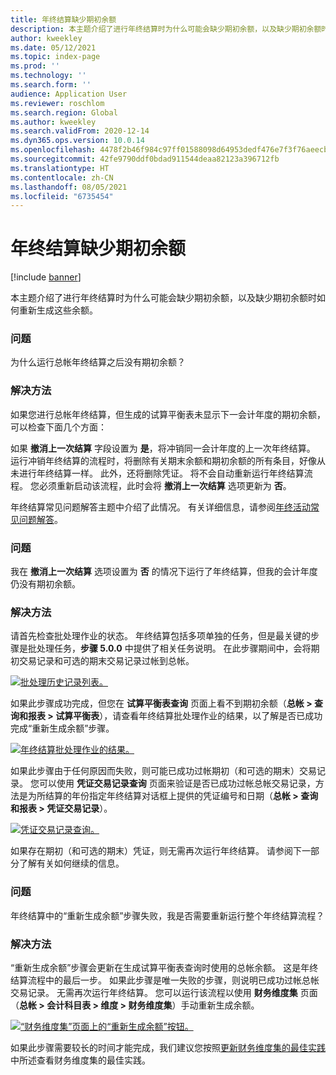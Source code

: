 ```yaml
---
title: 年终结算缺少期初余额
description: 本主题介绍了进行年终结算时为什么可能会缺少期初余额，以及缺少期初余额时如何重新生成这些余额。
author: kweekley
ms.date: 05/12/2021
ms.topic: index-page
ms.prod: ''
ms.technology: ''
ms.search.form: ''
audience: Application User
ms.reviewer: roschlom
ms.search.region: Global
ms.author: kweekley
ms.search.validFrom: 2020-12-14
ms.dyn365.ops.version: 10.0.14
ms.openlocfilehash: 4478f2b46f984c97ff01588098d64953dedf476e7f3f76aeecb29a0ff0074b9d
ms.sourcegitcommit: 42fe9790ddf0bdad911544deaa82123a396712fb
ms.translationtype: HT
ms.contentlocale: zh-CN
ms.lasthandoff: 08/05/2021
ms.locfileid: "6735454"
---
```

# <a name="year-end-close-missing-opening-balances"></a>年终结算缺少期初余额

[!include [banner](../includes/banner.md)]

本主题介绍了进行年终结算时为什么可能会缺少期初余额，以及缺少期初余额时如何重新生成这些余额。

### <a name="symptom"></a>问题

为什么运行总帐年终结算之后没有期初余额？ 

### <a name="resolution"></a>解决方法

如果您进行总帐年终结算，但生成的试算平衡表未显示下一会计年度的期初余额，可以检查下面几个方面：

如果 **撤消上一次结算** 字段设置为 **是**，将冲销同一会计年度的上一次年终结算。 运行冲销年终结算的流程时，将删除有关期末余额和期初余额的所有条目，好像从未进行年终结算一样。 此外，还将删除凭证。 将不会自动重新运行年终结算流程。 您必须重新启动该流程，此时会将 **撤消上一次结算** 选项更新为 **否**。

年终结算常见问题解答主题中介绍了此情况。 有关详细信息，请参阅[年终活动常见问题解答](faq-year-end-activities.md)。

### <a name="symptom"></a>问题

我在 **撤消上一次结算** 选项设置为 **否** 的情况下运行了年终结算，但我的会计年度仍没有期初余额。

### <a name="resolution"></a>解决方法

请首先检查批处理作业的状态。 年终结算包括多项单独的任务，但是最关键的步骤是批处理任务，**步骤 5.0.0** 中提供了相关任务说明。 在此步骤期间中，会将期初交易记录和可选的期末交易记录过帐到总帐。 

[![批处理历史记录列表。](./media/yec-mssng-open-blnces-01.png)](./media/yec-mssng-open-blnces-01.png)

如果此步骤成功完成，但您在 **试算平衡表查询** 页面上看不到期初余额（**总帐 > 查询和报表 > 试算平衡表**），请查看年终结算批处理作业的结果，以了解是否已成功完成“重新生成余额”步骤。

[![年终结算批处理作业的结果。](./media/yec-mssng-open-blnces-02.png)](./media/yec-mssng-open-blnces-02.png)

如果此步骤由于任何原因而失败，则可能已成功过帐期初（和可选的期末）交易记录。 您可以使用 **凭证交易记录查询** 页面来验证是否已成功过帐总帐交易记录，方法是为所结算的年份指定年终结算对话框上提供的凭证编号和日期（**总帐 > 查询和报表 > 凭证交易记录**）。

[![凭证交易记录查询。](./media/yec-mssng-open-blnces-03.png)](./media/yec-mssng-open-blnces-03.png)

如果存在期初（和可选的期末）凭证，则无需再次运行年终结算。 请参阅下一部分了解有关如何继续的信息。

### <a name="symptom"></a>问题

年终结算中的“重新生成余额”步骤失败，我是否需要重新运行整个年终结算流程？

### <a name="resolution"></a>解决方法

“重新生成余额”步骤会更新在生成试算平衡表查询时使用的总帐余额。  这是年终结算流程中的最后一步。  如果此步骤是唯一失败的步骤，则说明已成功过帐总帐交易记录。  无需再次运行年终结算。 您可以运行该流程以使用 **财务维度集** 页面（**总帐 > 会计科目表 > 维度 > 财务维度集**）手动重新生成余额。

[![“财务维度集”页面上的“重新生成余额”按钮。](./media/yec-mssng-open-blnces-04.png)](./media/yec-mssng-open-blnces-04.png)

如果此步骤需要较长的时间才能完成，我们建议您按照[更新财务维度集的最佳实践](https://community.dynamics.com/365/financeandoperations/b/dynamics-365-finance-blog/posts/best-practices-for-updating-financial-dimension-set-dimension-sets)中所述查看财务维度集的最佳实践。 

